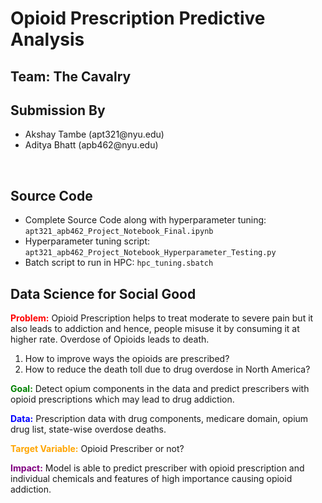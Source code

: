 # Opioid Prescription Predictive Analysis  
## Team: The Cavalry  
## Submission By  
<ul>
  <li>Akshay Tambe (apt321@nyu.edu)</li>
  <li>Aditya Bhatt (apb462@nyu.edu)</li>
</ul>
<br/>

## Source Code 
- Complete Source Code along with hyperparameter tuning: `apt321_apb462_Project_Notebook_Final.ipynb`
- Hyperparameter tuning script: `apt321_apb462_Project_Notebook_Hyperparameter_Testing.py`
- Batch script to run in HPC: `hpc_tuning.sbatch`


## Data Science for Social Good

<b style="color:red">Problem:</b> Opioid Prescription helps to treat moderate to severe pain but it also leads to addiction
and hence, people misuse it by consuming it at higher rate. Overdose of Opioids leads to death.
1. How to improve ways the opioids are prescribed?
2. How to reduce the death toll due to drug overdose in North America?

<b style="color:green">Goal:</b> Detect opium components in the data and predict prescribers with opioid prescriptions
which may lead to drug addiction.

<b style="color:blue">Data:</b> Prescription data with drug components, medicare domain, opium drug list, state-wise
overdose deaths.

<b style="color:orange">Target Variable:</b> Opioid Prescriber or not?

<b style="color:purple">Impact:</b> Model is able to predict prescriber with opioid prescription and
individual chemicals and features of high importance causing opioid addiction.

